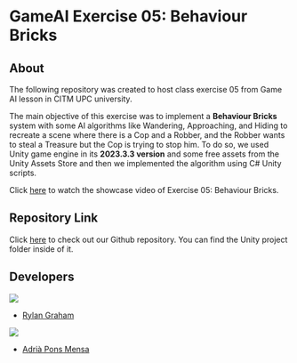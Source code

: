 # GameAI Exercise 05: Behaviour Bricks
## About
The following repository was created to host class exercise 05 from Game AI lesson in CITM UPC university.

The main objective of this exercise was to implement a **Behaviour Bricks** system with some AI algorithms like Wandering, Approaching, and Hiding to recreate a scene where there is a Cop and a Robber, and the Robber wants to steal a Treasure but the Cop is trying to stop him. To do so, we used Unity game engine in its **2023.3.3 version** and some free assets from the Unity Assets Store and then we implemented the algorithm using C# Unity scripts.

Click [here](https://youtu.be/UhrKyBwAuVw?si=X8fRy3eZym1fiGOi) to watch the showcase video of Exercise 05: Behaviour Bricks.


## Repository Link
Click [here](https://github.com/RylanJGraham/GameAI_BehaviorBricks) to check out our Github repository. You can find the Unity project folder inside of it.


## Developers
![](https://raw.githubusercontent.com/Historn/PinBall_Game/master/TeamPhotos/rylangraham.jpg)
 - [Rylan Graham](https://github.com/RylanJGraham)

 ![](https://raw.githubusercontent.com/Historn/PinBall_Game/master/TeamPhotos/adriapons.jpg)
 - [Adrià Pons Mensa](https://github.com/AdriaPm)
